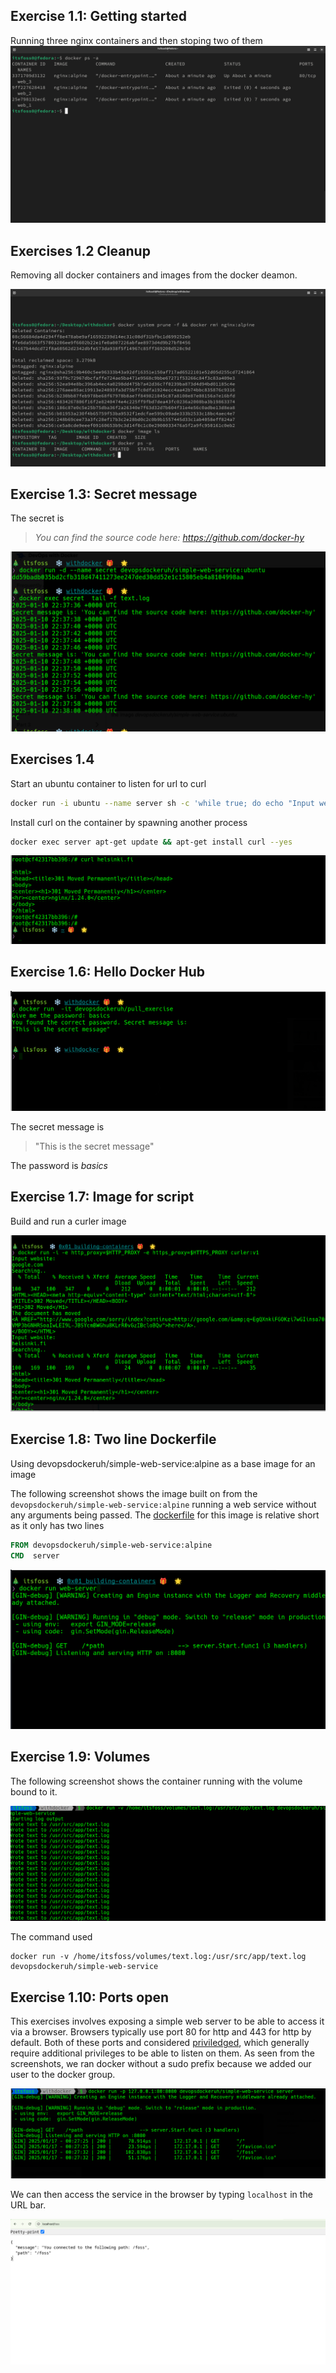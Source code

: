 ## Exercise 1.1: Getting started

Running three nginx containers and then stoping two of them
![Output from running docker ps -a](../assets/running_nginx.png)

## Exercises 1.2 Cleanup

Removing all docker containers and images from the docker deamon.

![Output from after cleaning the system with docker prune](../assets/clean.png)

## Exercise 1.3: Secret message

The secret is

> _*You can find the source code here: https://github.com/docker-hy*_

![Finding the secret message](../assets/secret.png)

## Exercises 1.4

Start an ubuntu container to listen for url to curl

```bash
docker run -i ubuntu --name server sh -c 'while true; do echo "Input website:"; read website; echo "Searching.."; sleep 1; curl http://$website; done'
```

Install curl on the container by spawning another process

```bash
docker exec server apt-get update && apt-get install curl --yes
```

![Screenshot showing curl returning a 301 redirect](../assets/curl.png)

## Exercise 1.6: Hello Docker Hub

![Screenshot showing the secret message ](../assets/pull_exercise.png)

The secret message is

> "This is the secret message"

The password is _basics_

## Exercise 1.7: Image for script

Build and run a curler image

![Screenshot showing the curler image runnining](../assets/curler.png)

## Exercise 1.8: Two line Dockerfile

Using devopsdockeruh/simple-web-service:alpine as a base image for an image

The following screenshot shows the image built on from the `devopsdockeruh/simple-web-service:alpine`
running a web service without any arguments being passed. The [dockerfile](../0x01_building-containers/Dockerfile-web-server) for this image is relative short as it only has two lines


```dockerfile
FROM devopsdockeruh/simple-web-service:alpine 
CMD  server
```

![Container running web service](../assets/web-server.png)


## Exercise 1.9: Volumes
The following screenshot shows the container running with the volume bound to it. 

![Screenshot of container running with volume bound](../assets/volumes.png)

The command used 

```
docker run -v /home/itsfoss/volumes/text.log:/usr/src/app/text.log devopsdockeruh/simple-web-service
```


## Exercise 1.10: Ports open
This exercises involves exposing a simple web server to be able to access it via a browser. Browsers typically use port 80 for http and 443 for http by default. Both of these ports and considered [priviledged](https://serverfault.com/a/112798/1067316), which generally require additional privileges to be able to listen on them. As seen from the screenshots, we ran docker without a sudo prefix because we added our user to the docker group. 


![Screenshot showing the command to publish port 8080 of the container](../assets/expose.png)


We can then access the service in the browser by typing `localhost` in  the URL bar. 

![Accessing the mapped port via the browser](../assets/path.png)